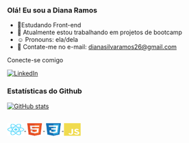 ### Olá! Eu sou a Diana Ramos 

- 🌱Estudando Front-end
- 🔭 Atualmente estou trabalhando em projetos de bootcamp
- ☺️ Pronouns: ela/dela
- 📧 Contate-me no e-mail: dianasilvaramos26@gmail.com
  
Conecte-se comigo

[![LinkedIn](https://img.shields.io/badge/-LinkedIn-000?style=for-the-badge&logo=linkedin&logoColor=FF00F6&color:FFF)](https://www.linkedin.com/in/dianaramos26)


### Estatísticas do Github
 <div>
<a href="https://beacons.ai/dianaramos26">

  ![GitHub stats](https://github-readme-stats-git-masterrstaa-rickstaa.vercel.app/api?username=dianaramos26&hide_title=true&show_icons=true&include_all_commits=false&count_private=true&line_height=35&hide=issues&bg_color=000&title_color=FF00F6&text_color=FFF&border_radius=3&border_color=36123c&icon_color=FF00F6&theme=jolly)
</div>

<div style="display: inline_block"><br>
 <img align="center" alt="Diana-React" height="30" width="40" src="https://raw.githubusercontent.com/devicons/devicon/master/icons/react/react-original.svg">

<img align="center" alt="Diana-HTML" height="30" width="40" src="https://raw.githubusercontent.com/devicons/devicon/master/icons/html5/html5-original.svg">

<img align="center" alt="Diana-CSS" height="30" width="40" src="https://raw.githubusercontent.com/devicons/devicon/master/icons/css3/css3-original.svg">

<img align="center" alt="Diana-CSS" height="30" width="40" src="https://raw.githubusercontent.com/devicons/devicon/master/icons/javascript/javascript-plain.svg">



